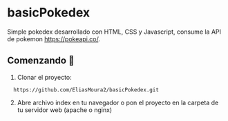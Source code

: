 # basicPokedex
Simple pokedex desarrollado con HTML, CSS y Javascript, consume la API de pokemon https://pokeapi.co/.
## Comenzando 🚀
1. Clonar el proyecto: 
```
  https://github.com/EliasMoura2/basicPokedex.git
```
2. Abre archivo index en tu navegador o pon el proyecto en la carpeta de tu servidor web (apache o nginx)
